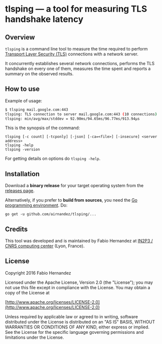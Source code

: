 # tlsping — a tool for measuring TLS handshake latency

## Overview
`tlsping` is a command line tool to measure the time required to perform [Transport Layer Security (TLS)](https://en.wikipedia.org/wiki/Transport_Layer_Security) connections with a network server.

It concurrently establishes several network connections, performs the TLS handshake on every one of them, measures the time spent and reports a summary on the observed results.

## How to use
Example of usage:

```bash
$ tlsping mail.google.com:443
tlsping: TLS connection to server mail.google.com:443 (10 connections)
tlsping: min/avg/max/stddev = 92.90ms/94.65ms/96.77ms/913.94µs
```

This is the synopsis of the command:

```
tlsping [-c count] [-tcponly] [-json] [-ca=<file>] [-insecure] <server address>
tlsping -help
tlsping -version
```

For getting details on options do `tlsping -help`.

## Installation
Download a **binary release** for your target operating system from the [releases page](https://github.com/airnandez/tlsping/releases).

Alternatively, if you prefer to **build from sources**, you need the [Go programming environment](https://golang.org). Do:

```
go get -u github.com/airnandez/tlsping/...
```

## Credits

This tool was developed and is maintained by Fabio Hernandez at [IN2P3 / CNRS computing center](http://cc.in2p3.fr) (Lyon, France).

## License
Copyright 2016 Fabio Hernandez

Licensed under the Apache License, Version 2.0 (the "License");
you may not use this file except in compliance with the License.
You may obtain a copy of the License at

[http://www.apache.org/licenses/LICENSE-2.0](http://www.apache.org/licenses/LICENSE-2.0)

Unless required by applicable law or agreed to in writing, software
distributed under the License is distributed on an "AS IS" BASIS,
WITHOUT WARRANTIES OR CONDITIONS OF ANY KIND, either express or implied.
See the License for the specific language governing permissions and
limitations under the License.

